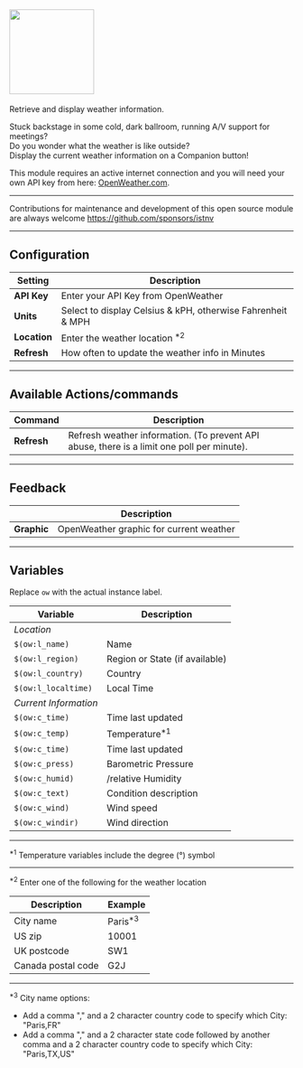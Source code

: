 ## <a href="https://openweathermap.org/"> <img src="https://openweathermap.org/themes/openweathermap/assets/img/logo_white_cropped.png" width=150></a>

Retrieve and display weather information. <br>

Stuck backstage in some cold, dark ballroom, running A/V support for meetings?<br>
Do you wonder what the weather is like outside?<br>
Display the current weather information on a Companion button!<br>

This module requires an active internet connection and you will need your own API key from here: <a href="https://openweathermap.org/home/sign_up" title="OpenWeather">OpenWeather.com</a>.<br>

--------
Contributions for maintenance and development of this open source module are always welcome
https://github.com/sponsors/istnv

--------
## Configuration
**Setting** | **Description**
-----------------|---------------
**API Key** | Enter your API Key from OpenWeather
**Units** | Select to display Celsius & kPH, otherwise Fahrenheit & MPH
**Location** | Enter the weather location <sup>*2</sup>
**Refresh** | How often to update the weather info in Minutes

---
## Available Actions/commands
**Command** | **Description**
---|---
**Refresh** | Refresh weather information. (To prevent API abuse, there is a limit one poll per minute).

---
## Feedback
&nbsp; | **Description**
---|---
**Graphic** | OpenWeather graphic for current weather

---
## Variables
Replace `ow` with the actual instance label.

**Variable** | **Description**
---|---
*Location* | &nbsp;
`$(ow:l_name)` | Name
`$(ow:l_region)` | Region or State (if available)
`$(ow:l_country)` | Country
`$(ow:l_localtime)` | Local Time
*Current Information* | &nbsp;
`$(ow:c_time)` | Time last updated
`$(ow:c_temp)` | Temperature<sup>*1</sup>
`$(ow:c_time)` | Time last updated
`$(ow:c_press)` | Barometric Pressure
`$(ow:c_humid)` | /relative Humidity
`$(ow:c_text)` | Condition description
`$(ow:c_wind)` | Wind speed
`$(ow:c_windir)` | Wind direction

---

<sup>*1</sup> Temperature variables include the degree (°) symbol

---

<sup>*2</sup>  Enter one of the following for the weather location

**Description** | **Example**
---|---
City name | Paris<sup>*3</sup>
US zip | 10001
UK postcode | SW1
Canada postal code | G2J

---

<sup>*3</sup> City name options:
- Add a comma "," and a 2 character country code to specify which City: "Paris,FR"
- Add a comma "," and a 2 character state code followed by another comma and a 2 character country code to specify which City: "Paris,TX,US"

